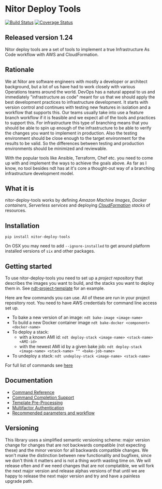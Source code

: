 # Nitor Deploy Tools
[![Build Status](https://travis-ci.org/NitorCreations/nitor-deploy-tools.svg?branch=master)](https://travis-ci.org/NitorCreations/nitor-deploy-tools)
[![Coverage Status](https://coveralls.io/repos/github/NitorCreations/nitor-deploy-tools/badge.svg?branch=master)](https://coveralls.io/github/NitorCreations/nitor-deploy-tools?branch=master)

## Released version 1.24

Nitor deploy tools are a set of tools to implement a true Infrastructure As Code workflow
with AWS and CloudFormation.

## Rationale

We at Nitor are software engineers with mostly a developer or architect background, but
a lot of us have had to work closely with various Operations teams around the world.
DevOps has a natural appeal to us and immediately "infrastructure as code" meant for us
that we should apply the best development practices to infrastructure development. It starts
with version control and continues with testing new features in isolation and a workflow
that supports this. Our teams usually take into use a feature branch workflow if it is
feasible and we expect all of the tools and practices to support this. For infrastructure
this type of branching means that you should be able to spin up enough of the infrastructure
to be able to verify the changes you want to implement in production. Also the testing
environment should be close enough to the target environment for the results to be valid.
So the differences between testing and production environments should be minimized and
reviewable.

With the popular tools like Ansible, Terraform, Chef etc. you need to come up with and
implement the ways to achieve the goals above. As far as I know, no tool besides ndt
has at it's core a thought-out way of a branching infrastructure development model.

## What it is

nitor-deploy-tools works by defining _Amazon Machine Images_, _Docker containers_,
_Serverless services_ and deploying _[CloudFormation](https://aws.amazon.com/cloudformation/)
stacks_ of resources.

## Installation

```
pip install nitor-deploy-tools
```
On OSX you may need to add `--ignore-installed` to get around platform installed versions
of `six` and other packages.

## Getting started

To use nitor-deploy-tools you need to set up a _project repository_ that
describes the images you want to build, and the stacks you want to deploy them in. See
[ndt-project-template](https://github.com/NitorCreations/ndt-project-template)
for an example.

Here are few commands you can use. All of these are run in your project repository root.
You need to have AWS credentials for command line access set up.

* To bake a new version of an image: `ndt bake-image <image-name>`
* To build a new Docker container image `ndt bake-docker <component> <docker-name>`
* To deploy a stack:
  * with a known AMI id: `ndt deploy-stack <image-name> <stack-name> <AMI-id>`
  * with the newest AMI id by a given bake job: `ndt deploy-stack <image-name> <stack-name> "" <bake-job-name>`
* To undeploy a stack: `ndt undeploy-stack <image-name> <stack-name>`

For full list of commands see [here](docs/commands.md)

## Documentation

- [Command Reference](docs/commands.md)
- [Command Completion Support](docs/completion.md)
- [Template Pre-Processing](docs/template-processing.md)
- [Multifactor Authentication](docs/mfa.md)
- [Recommended parameters and workflow](docs/workflow.md)

## Versioning

This library uses a simplified semantic versioning scheme: major version change for changes
that are not backwards compatible (not expecting these) and the minor
version for all backwards compatible changes. We won't make the distinction between
new functionality and bugfixes, since we don't think it matters and is not a thing
worth wasting time on. We will release often and if we need changes that are not comptatible,
we will fork the next major version and release alphas versions of that until we are
happy to release the next major version and try and have a painless upgrade path.
